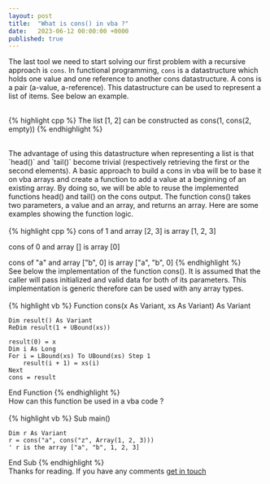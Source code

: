 ```yaml
---
layout: post
title:  "What is cons() in vba ?"
date:   2023-06-12 00:00:00 +0000
published: true
---
```

The last tool we need to start solving our first problem with a recursive approach is `cons`. In functional programming, `cons` is a datastructure which holds one value and one reference to another cons datastructure. A cons is a pair (a-value, a-reference). This datastructure can be used to represent a list of items. See below an example.
<br/><br/>

{% highlight cpp %}
The list [1, 2] can be constructed as cons(1, cons(2, empty))
{% endhighlight %}

<br/>
The advantage of using this datastructure when representing a list is that `head()` and `tail()` become trivial (respectively retrieving the first or the second elements). A basic approach to build a cons in vba will be to base it on vba arrays and create a function to add a value at a beginning of an existing array. By doing so, we will be able to reuse the implemented functions head() and tail() on the cons output. The function cons() takes two parameters, a value and an array, and returns an array. Here are some examples showing the function logic.
<br/><br/>
{% highlight cpp %}
cons of 1 and array [2, 3] is array [1, 2, 3]

cons of 0 and array [] is array [0]

cons of "a" and array ["b", 0] is array ["a", "b", 0]
{% endhighlight %}
<br/>
See below the implementation of the function cons(). It is assumed that the caller will pass initialized and valid data for both of its parameters. This implementation is generic therefore can be used with any array types.
<br/><br/>
{% highlight vb %}
Function cons(x As Variant, xs As Variant) As Variant

    Dim result() As Variant
    ReDim result(1 + UBound(xs))

    result(0) = x
    Dim i As Long
    For i = LBound(xs) To UBound(xs) Step 1
        result(i + 1) = xs(i)
    Next
    cons = result

End Function
{% endhighlight %}
<br/>
How can this function be used in a vba code ?
<br/><br/>
{% highlight vb %}
Sub main()

    Dim r As Variant
    r = cons("a", cons("z", Array(1, 2, 3)))
    ' r is the array ["a", "b", 1, 2, 3]

End Sub
{% endhighlight %}
<br/>
Thanks for reading. If you have any comments <a href="mailto:assad.navi@gmail.com">get in touch</a>